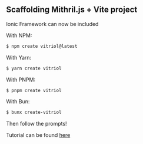 ## Scaffolding Mithril.js + Vite project

Ionic Framework can now be included

With NPM:

```bash
$ npm create vitriol@latest
```

With Yarn:

```bash
$ yarn create vitriol
```

With PNPM:

```bash
$ pnpm create vitriol
```

With Bun:

```bash
$ bunx create-vitriol
```

Then follow the prompts!

Tutorial can be found [here](https://dev.to/dejy/vitriol-mithrilvite-3ba1)

